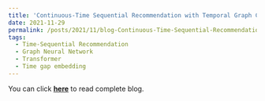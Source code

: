 ```yaml
---
title: 'Continuous-Time Sequential Recommendation with Temporal Graph Collaborative Transformer'
date: 2021-11-29
permalink: /posts/2021/11/blog-Continuous-Time-Sequential-Recommendation-with-Temporal-Graph-Collaborative-Transformer/
tags:
  - Time-Sequential Recommendation
  - Graph Neural Network
  - Transformer
  - Time gap embedding
---
```


You can click [**here**](https://pridelee.github.io/files/blog/Continuous-Time-Seauential-Recommendation-with-Temporal-Graph-Collaborative-Transformer.pdf) to read complete blog.
